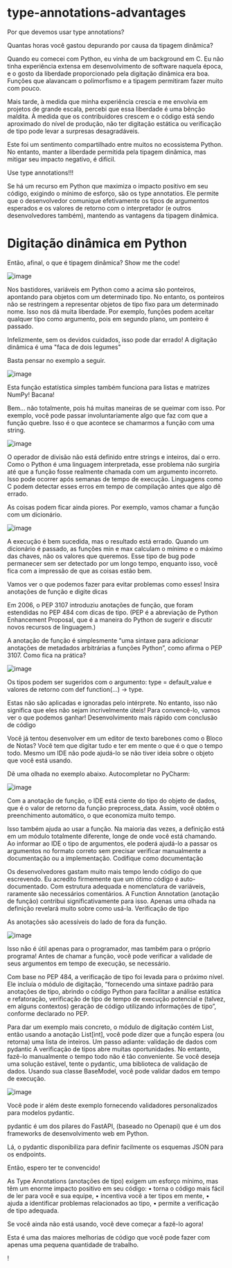 # type-annotations-advantages
Por que devemos usar type annotations?

Quantas horas você gastou depurando por causa da tipagem dinâmica?

Quando eu comecei com Python, eu vinha de um background em C. Eu não tinha experiência extensa em desenvolvimento de software naquela época, e o gosto da liberdade proporcionado pela digitação dinâmica era boa. Funções que alavancam o polimorfismo e a tipagem permitiram fazer muito com pouco.

Mais tarde, à medida que minha experiência crescia e me envolvia em projetos de grande escala, percebi que essa liberdade é uma bênção maldita. 
À medida que os contribuidores crescem e o código está sendo aproximado do nível de produção, não ter digitação estática ou verificação de tipo pode levar a surpresas desagradáveis.

Este foi um sentimento compartilhado entre muitos no ecossistema Python. No entanto, manter a liberdade permitida pela tipagem dinâmica, mas mitigar seu impacto negativo, é difícil.

Use type annotations!!!

Se há um recurso em Python que maximiza o impacto positivo em seu código, exigindo o mínimo de esforço, são os type annotatios.
Ele permite que o desenvolvedor comunique efetivamente os tipos de argumentos esperados e os valores de retorno com o interpretador (e outros desenvolvedores também), mantendo as vantagens da tipagem dinâmica.

# Digitação dinâmica em Python

Então, afinal, o que é tipagem dinâmica? Show me the code!

![image](https://user-images.githubusercontent.com/107052041/197237348-16565792-648a-4f46-817e-7176b9d1c669.png)


Nos bastidores, variáveis ​​em Python como a acima são ponteiros, apontando para objetos com um determinado tipo. No entanto, os ponteiros não se restringem a representar objetos de tipo fixo para um determinado nome. Isso nos dá muita liberdade. Por exemplo, funções podem aceitar qualquer tipo como argumento, pois em segundo plano, um ponteiro é passado.

Infelizmente, sem os devidos cuidados, isso pode dar errado!
A digitação dinâmica é uma "faca de dois legumes"

Basta pensar no exemplo a seguir.

![image](https://user-images.githubusercontent.com/107052041/197237805-458a8d63-9717-4d15-8bd2-10767b2ce4da.png)

Esta função estatística simples também funciona para listas e matrizes NumPy! Bacana!

Bem... não totalmente, pois há muitas maneiras de se queimar com isso.
Por exemplo, você pode passar involuntariamente algo que faz com que a função quebre. Isso é o que acontece se chamarmos a função com uma string.

![image](https://user-images.githubusercontent.com/107052041/197238128-e535c56a-338f-4213-af27-fc0cf6341f2d.png)

O operador de divisão não está definido entre strings e inteiros, daí o erro. Como o Python é uma linguagem interpretada, esse problema não surgiria até que a função fosse realmente chamada com um argumento incorreto. Isso pode ocorrer após semanas de tempo de execução. Linguagens como C podem detectar esses erros em tempo de compilação antes que algo dê errado.

As coisas podem ficar ainda piores. Por exemplo, vamos chamar a função com um dicionário.

![image](https://user-images.githubusercontent.com/107052041/197238233-131981cf-d5e8-4ab4-8c1d-3adb3235ea62.png)


A execução é bem sucedida, mas o resultado está errado. Quando um dicionário é passado, as funções min e max calculam o mínimo e o máximo das chaves, não os valores que queremos. Esse tipo de bug pode permanecer sem ser detectado por um longo tempo, enquanto isso, você fica com a impressão de que as coisas estão bem.

Vamos ver o que podemos fazer para evitar problemas como esses!
Insira anotações de função e digite dicas

Em 2006, o PEP 3107 introduziu anotações de função, que foram estendidas no PEP 484 com dicas de tipo. (PEP é a abreviação de Python Enhancement Proposal, que é a maneira do Python de sugerir e discutir novos recursos de linguagem.)

A anotação de função é simplesmente “uma sintaxe para adicionar anotações de metadados arbitrárias a funções Python”, como afirma o PEP 3107. Como fica na prática?

![image](https://user-images.githubusercontent.com/107052041/197238263-0ab94550-cce2-4707-8a77-0354587a12eb.png)


Os tipos podem ser sugeridos com o argumento: type = default_value e valores de retorno com def function(...) -> type.

Estas não são aplicadas e ignoradas pelo intérprete. No entanto, isso não significa que eles não sejam incrivelmente úteis! Para convencê-lo, vamos ver o que podemos ganhar!
Desenvolvimento mais rápido com conclusão de código

Você já tentou desenvolver em um editor de texto barebones como o Bloco de Notas? Você tem que digitar tudo e ter em mente o que é o que o tempo todo. Mesmo um IDE não pode ajudá-lo se não tiver ideia sobre o objeto que você está usando.

Dê uma olhada no exemplo abaixo.
Autocompletar no PyCharm:

![image](https://user-images.githubusercontent.com/107052041/197240336-264ef828-deb9-4f62-bc8f-fa0868330f83.png)


Com a anotação de função, o IDE está ciente do tipo do objeto de dados, que é o valor de retorno da função preprocess_data. Assim, você obtém o preenchimento automático, o que economiza muito tempo.

Isso também ajuda ao usar a função. Na maioria das vezes, a definição está em um módulo totalmente diferente, longe de onde você está chamando. Ao informar ao IDE o tipo de argumentos, ele poderá ajudá-lo a passar os argumentos no formato correto sem precisar verificar manualmente a documentação ou a implementação.
Codifique como documentação

Os desenvolvedores gastam muito mais tempo lendo código do que escrevendo. Eu acredito firmemente que um ótimo código é auto-documentado. 
Com estrutura adequada e nomenclatura de variáveis, raramente são necessários comentários. A Function Annotation (anotação de função) contribui significativamente para isso. Apenas uma olhada na definição revelará muito sobre como usá-la.
Verificação de tipo

As anotações são acessíveis do lado de fora da função.

![image](https://user-images.githubusercontent.com/107052041/197238969-9d7df894-efe3-4ce1-b918-e53791dc9612.png)


Isso não é útil apenas para o programador, mas também para o próprio programa! Antes de chamar a função, você pode verificar a validade de seus argumentos em tempo de execução, se necessário.


Com base no PEP 484, a verificação de tipo foi levada para o próximo nível.
Ele incluía o módulo de digitação, “fornecendo uma sintaxe padrão para anotações de tipo, abrindo o código Python para facilitar a análise estática e refatoração, verificação de tipo de tempo de execução potencial e (talvez, em alguns contextos) geração de código utilizando informações de tipo”, conforme declarado no PEP.

Para dar um exemplo mais concreto, o módulo de digitação contém List, então usando a anotação List[int], você pode dizer que a função espera (ou retorna) uma lista de inteiros.
Um passo adiante: validação de dados com pydantic
A verificação de tipos abre muitas oportunidades. No entanto, fazê-lo manualmente o tempo todo não é tão conveniente.
Se você deseja uma solução estável, tente o pydantic, uma biblioteca de validação de dados. Usando sua classe BaseModel, você pode validar dados em tempo de execução.

![image](https://user-images.githubusercontent.com/107052041/197239435-a1fe59f8-5e3b-4bf8-9762-0e767072600a.png)



Você pode ir além deste exemplo  fornecendo validadores personalizados para modelos pydantic.

pydantic é um dos pilares do FastAPI, (baseado no Openapi) que é um dos frameworks de desenvolvimento web em Python.

Lá, o pydantic disponibiliza para definir facilmente os esquemas JSON para os endpoints.



Então, espero ter te convencido!

As Type Annotations (anotações de tipo) exigem um esforço mínimo, mas têm um enorme impacto positivo em seu código:
    • torna o código mais fácil de ler para você e sua equipe,
    • incentiva você a ter tipos em mente,
    • ajuda a identificar problemas relacionados ao tipo,
    • permite a verificação de tipo adequada.
    
Se você ainda não está usando, você deve começar a fazê-lo agora! 

Esta é uma das maiores melhorias de código que você pode fazer com apenas uma pequena quantidade de trabalho.

!





